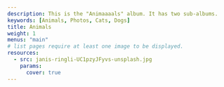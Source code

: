 ```yaml
---
description: This is the "Animaaaals" album. It has two sub-albums.
keywords: [Animals, Photos, Cats, Dogs]
title: Animals
weight: 1
menus: "main"
# list pages require at least one image to be displayed.
resources:
  - src: janis-ringli-UC1pzyJFyvs-unsplash.jpg
    params:
      cover: true
---
```

